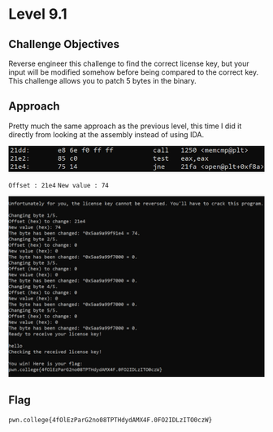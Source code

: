 # Level 9.1

## Challenge Objectives

Reverse engineer this challenge to find the correct license key, but your input will be modified somehow before being compared to the correct key. This challenge allows you to patch 5 bytes in the binary.

## Approach

Pretty much the same approach as the previous level, this time I did it directly from looking at the assembly instead of using IDA.

![alt text](./ReverseEngineering/Images/Level9.1(1).png)

`Offset : 21e4`
`New value : 74`

![alt text](./ReverseEngineering/Images/Level9.1(2).png)

## Flag

`pwn.college{4fOlEzParG2no08TPTHdydAMX4F.0FO2IDLzITO0czW}`